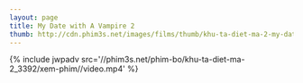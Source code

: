 ```yaml
---
layout: page
title: My Date with A Vampire 2
thumb: http://cdn.phim3s.net/images/films/thumb/khu-ta-diet-ma-2-my-date-with-a-v-ire-2-1996.jpg
---
```

{% include jwpadv src='//phim3s.net/phim-bo/khu-ta-diet-ma-2_3392/xem-phim//video.mp4' %}